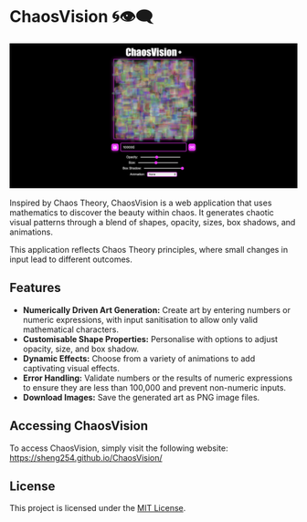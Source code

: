 # ChaosVision 🌀👁️‍🗨️

![ChaosVision](ChaosVision.png)

Inspired by Chaos Theory, ChaosVision is a web application that uses mathematics to discover the beauty within chaos. It generates chaotic visual patterns through a blend of shapes, opacity, sizes, box shadows, and animations.

This application reflects Chaos Theory principles, where small changes in input lead to different outcomes.

## Features
- **Numerically Driven Art Generation:** Create art by entering numbers or numeric expressions, with input sanitisation to allow only valid mathematical characters.
- **Customisable Shape Properties:** Personalise with options to adjust opacity, size, and box shadow.
- **Dynamic Effects:** Choose from a variety of animations to add captivating visual effects.
- **Error Handling:** Validate numbers or the results of numeric expressions to ensure they are less than 100,000 and prevent non-numeric inputs.
- **Download Images:** Save the generated art as PNG image files.

## Accessing ChaosVision
To access ChaosVision, simply visit the following website: https://sheng254.github.io/ChaosVision/

## License
This project is licensed under the [MIT License](LICENSE).
